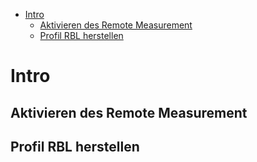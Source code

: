 -   [Intro](#intro)
    -   [Aktivieren des Remote Measurement](#aktivieren-des-remote-measurement)
    -   [Profil RBL herstellen](#profil-rbl-herstellen)

Intro
=====

Aktivieren des Remote Measurement
---------------------------------

Profil RBL herstellen
---------------------
